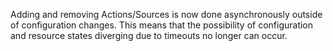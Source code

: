 Adding and removing Actions/Sources is now done asynchronously outside of configuration changes.  This means that the possibility of configuration and resource states diverging due to timeouts no longer can occur.
